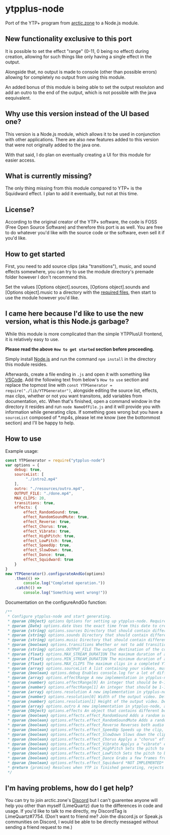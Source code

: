 # ytpplus-node
Port of the YTP+ program from [arctic.zone](https://arctic.zone) to a Node.js module.
## New functionality exclusive to this port
It is possible to set the effect "range" (0-11, 0 being no effect) during creation, allowing for such things like only having a single effect in the output.

Alongside that, no output is made to console (other than possible errors) allowing for completely no output from using this module.

An added bonus of this module is being able to set the output resoluton and add an outro to the end of the output, which is not possible with the java eequivalent.
## Why use this version instead of the UI based one?
This version is a Node.js module, which allows it to be used in conjunction with other applications. There are also new features added to this version that were not originally added to the java one.

With that said, I do plan on eventually creating a UI for this module for easier access.
## What is currently missing?
The only thing missing from this module compared to YTP+ is the Squidward effect. I plan to add it eventually, but not at this time.
## License?
According to the original creator of the YTP+ software, the code is FOSS (Free Open Source Software) and therefore this port is as well. You are free to do whatever you'd like with the source code or the software, even sell it if you'd like.
## How to get started
First, you need to add source clips (aka "transitions"), music, and sound effects somewhere, you can try to use the module directory's premade folder however I don't recommend this.

Set the values [Options object].sources, [Options object].sounds and [Options object].music to a directory with the [required files](https://github.com/philosophofee/YTPPlus), then start to use the module however you'd like.
## I came here because I'd like to use the new version, what is this Node.js garbage?
While this module is more complicated than the simple YTPPlusUI frontend, it is relatively easy to use.

**Please read the above ``How to get started`` section before proceeding.**

Simply install [Node.js](https://nodejs.org/en/) and run the command ``npm install`` in the directory this module resides.

Afterwards, create a file ending in ``.js`` and open it with something like [VSCode](https://code.visualstudio.com/). Add the following text from below's ``How to use`` section and replace the topmost line with ``const YTPGenerator = require("./lib/YTPGenerator")``, alongside editing the source list, effects, max clips, whether or not you want transitons, add variables from documentation, etc. When that's finished, open a command window in the directory it resides and run ``node NameOfFile.js`` and it will provide you with information while generating clips. If something goes wrong but you have a ``sourceList`` composed of \*.mp4s, please let me know (see the bottommost section) and I'll be happy to help.
## How to use
Example usage:
```js
const YTPGenerator = require("ytpplus-node")
var options = {  
    debug: true,
    sourceList: [  
         "./intro2.mp4"
    ],
    outro: "./resources/outro.mp4",
    OUTPUT_FILE: "./done.mp4",
    MAX_CLIPS: 20,
    transitions: true,
    effects: {  
        effect_RandomSound: true,
        effect_RandomSoundMute: true,
        effect_Reverse: true,
        effect_Chorus: true,
        effect_Vibrato: true,
        effect_HighPitch: true,
        effect_LowPitch: true,
        effect_SpeedUp: true,
        effect_SlowDown: true,
        effect_Dance: true,
        effect_Squidward: true
    }
}
new YTPGenerator().configurateAndGo(options)
    .then(() =>
        console.log("Completed operation."))
    .catch(() =>
        console.log("Something went wrong!"))
```
Documentation on the configureAndGo function:
```js
/** 
 * Configure ytpplus-node and start generating.
 * @param {Object} options Options for setting up ytpplus-node. Required to have at least sourceList defined for usage.
 * @param {Date} options.date Uses the exact time from this date to create the temporary directory. Default is new Date().
 * @param {string} options.sources Directory that should contain different YTP source clips that will keep their length unspliced and will be added at random. Default is ./sources
 * @param {string} options.sounds Directory that should contain different audio files for the random sound effects' sounds. Default is ./sounds
 * @param {string} options.music Directory that should contain different audio files for the dance effect's music. Default is ./music
 * @param {boolean} options.transitions Whether or not to add transition clips, in the "sources" directory set. Default is false.
 * @param {string} options.OUTPUT_FILE The output destination of the completed YTP. Default is ./done.mp4
 * @param {float} options.MAX_STREAM_DURATION The maximum duration of a single clip. Default is 0.2.
 * @param {float} options.MIN_STREAM_DURATION The minimum duration of a single clip. Default is 0.4.
 * @param {float} options.MAX_CLIPS The maximum clips in a completed YTP. Default is 5.
 * @param {array} options.sourceList A list containing your videos, must be a valid file:// format. Required for usage.
 * @param {boolean} options.debug Enables console.log for a lot of different parts of the module. Not recommended for general use.
 * @param {array} options.effectRange A new implementation in ytpplus-node, allows you to choose the range of effects. 1-11 are every effect in order, with 0 being the stock clip splice. If effects are disabled, their placement will be replaced with the stock clip splice.
 * @param {number} options.effectRange[0] An integer that should be 0-10, anything greater or lower will likely cause issues! This is the starting effect range, default is 0.
 * @param {number} options.effectRange[1] An integer that should be 1-11, anything greater or lower will likely cause issues! This is the ending effect range, default is 11.
 * @param {array} options.resolution A new implementation in ytpplus-node, allows you to set the output resolution and the resolution that the effects will use to create videos.
 * @param {number} options.resolution[0] Width of the output video. Default is 640.
 * @param {number} options.resolution[1] Height of the output video. Default is 480.
 * @param {array} options.outro A new implementation in ytpplus-node, allows you to set an outro video file (*.mp4) to play at the very end of the YTP. Default is null, however you can easily set it to the included outro.mp4 in resources.
 * @param {Object} options.effects An object that contains different booleans for the effects to add. Every effect defaults to false.
 * @param {boolean} options.effects.effect_RandomSound Adds a random sound effect to either the source material or a transition clip.
 * @param {boolean} options.effects.effect_RandomSoundMute Adds a random sound effect, but mutes the original audio.
 * @param {boolean} options.effects.effect_Reverse Reverses both audio and video, sometimes doesn't work unfortunately.
 * @param {boolean} options.effects.effect_SpeedUp Speeds up the clip, may end up with broken audio.
 * @param {boolean} options.effects.effect_SlowDown Slows down the clip, may end up with broken audio.
 * @param {boolean} options.effects.effect_Chorus Applys a "chorus" effect to the audio.
 * @param {boolean} options.effects.effect_Vibrato Applys a "vibrato" effect to the audio.
 * @param {boolean} options.effects.effect_HighPitch Sets the pitch to be higher than normal.
 * @param {boolean} options.effects.effect_LowPitch Sets the pitch to be lower than normal.
 * @param {boolean} options.effects.effect_Dance Grabs a few frames from the video and continuously plays it normally and revered alongside playing music.
 * @param {boolean} options.effects.effect_Squidward *NOT IMPLEMENTED* Applys a bunch of ImageMagick effects to a single frame of the clip to a beat, similar to the popular "Squidward Fad" meme.
 * @return {promise} Resolves when YTP is finished generating, rejects using an error in a try catch loop if something is caught unexpectedly. Also rejects if there is no sourcelist.
 */
 ```
 ## I'm having problems, how do I get help?
 You can try to join arctic.zone's [Discord](https://discord.gg/6NZArYA) but I can't guarentee anyone will help you other than myself (LimeQuartz) due to the differences in code and usage. If you'd like to talk to me directly, my DiscordTag is LimeQuartz#7754. (Don't want to friend me? Join the discord.js or Speak.js communities on Discord, I would be able to be directly messaged without sending a friend request to me.)
